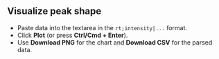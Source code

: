 ## Visualize peak shape

- Paste data into the textarea in the `rt;intensity|...` format.
- Click **Plot** (or press **Ctrl/Cmd + Enter**).
- Use **Download PNG** for the chart and **Download CSV** for the parsed data.

